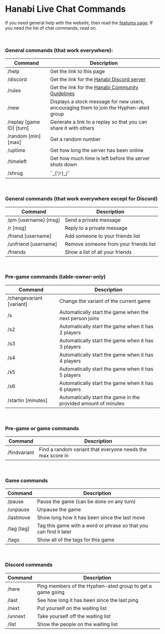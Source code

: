 # Hanabi Live Chat Commands

If you need general help with the website, then read the [features page](FEATURES.md). If you need the list of chat commands, read on.

<br />

### General commands (that work everywhere):

| Command                  | Description
| ------------------------ | -----------
| /help                    | Get the link to this page
| /discord                 | Get the link for the [Hanabi Discord server](https://discord.gg/FADvkJp)
| /rules                   | Get the link for the [Hanabi Community Guidelines](https://github.com/Zamiell/hanabi-live/blob/master/docs/COMMUNITY_GUIDELINES.md)
| /new                     | Displays a stock message for new users, encouraging them to join the Hyphen-ated group
| /replay [game ID] [turn] | Generate a link to a replay so that you can share it with others
| /random [min] [max]      | Get a random number
| /uptime                  | Get how long the server has been online
| /timeleft                | Get how much time is left before the server shuts down
| /shrug                   | ¯\_(ツ)_/¯

<br />

### General commands (that work everywhere except for Discord)

| Command               | Description
| --------------------- |------------
| /pm [username] [msg]  | Send a private message
| /r [msg]              | Reply to a private message
| /friend [username]    | Add someone to your friends list
| /unfriend [username]  | Remove someone from your friends list
| /friends              | Show a list of all your friends

<br />

### Pre-game commands (table-owner-only)

| Command                  | Description
| ------------------------ |------------
| /changevariant [variant] | Change the variant of the current game
| /s                       | Automatically start the game when the next person joins
| /s2                      | Automatically start the game when it has 2 players
| /s3                      | Automatically start the game when it has 3 players
| /s4                      | Automatically start the game when it has 4 players
| /s5                      | Automatically start the game when it has 5 players
| /s6                      | Automatically start the game when it has 6 players
| /startin [minutes]       | Automatically start the game in the provided amount of minutes

<br />

### Pre-game or game commands

| Command      | Description
| -------------|------------
| /findvariant | Find a random variant that everyone needs the max score in

<br />

### Game commands

| Command    | Description
| ---------- | -----------
| /pause     | Pause the game (can be done on any turn)
| /unpause   | Unpause the game
| /lastmove  | Show long how it has been since the last move
| /tag [tag] | Tag this game with a word or phrase so that you can find it later
| /tags      | Show all of the tags for this game

<br />

### Discord commands

| Command | Description
| ------- |------------
| /here   | Ping members of the Hyphen-ated group to get a game going
| /last   | See how long it has been since the last ping
| /next   | Put yourself on the waiting list
| /unnext | Take yourself off the waiting list
| /list   | Show the people on the waiting list
